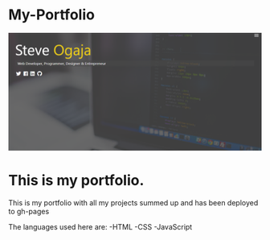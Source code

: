 # My-Portfolio

![My Portfolio](https://github.com/stogaja/My-Portfolio/blob/master/dist/img/Capaaature.PNG)

# This is my portfolio.

This is my portfolio with all my projects summed up and has been deployed to gh-pages

The languages used here are:
-HTML
-CSS
-JavaScript
